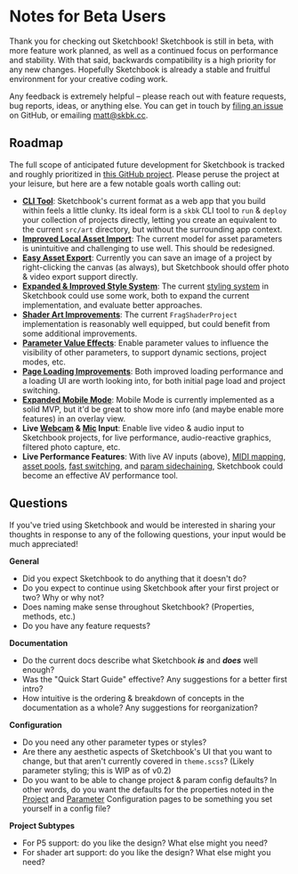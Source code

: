 # Notes for Beta Users

Thank you for checking out Sketchbook! Sketchbook is still in beta, with more feature work planned, as well as a continued focus on performance and stability. With that said, backwards compatibility is a high priority for any new changes. Hopefully Sketchbook is already a stable and fruitful environment for your creative coding work.

Any feedback is extremely helpful – please reach out with feature requests, bug reports, ideas, or anything else. You can get in touch by [filing an issue](https://github.com/flatpickles/sketchbook/issues/new) on GitHub, or emailing [matt@skbk.cc](mailto:matt@skbk.cc).

## Roadmap

The full scope of anticipated future development for Sketchbook is tracked and roughly prioritized in [this GitHub project](https://github.com/users/flatpickles/projects/2/views/1). Please peruse the project at your leisure, but here are a few notable goals worth calling out:

-   [**CLI Tool**](https://github.com/flatpickles/sketchbook/issues/157): Sketchbook's current format as a web app that you build within feels a little clunky. Its ideal form is a `skbk` CLI tool to `run` & `deploy` your collection of projects directly, letting you create an equivalent to the current `src/art` directory, but without the surrounding app context.
-   [**Improved Local Asset Import**](https://github.com/flatpickles/sketchbook/issues/234): The current model for asset parameters is unintuitive and challenging to use well. This should be redesigned.
-   [**Easy Asset Export**](https://github.com/flatpickles/sketchbook/issues/85): Currently you can save an image of a project by right-clicking the canvas (as always), but Sketchbook should offer photo & video export support directly.
-   [**Expanded & Improved Style System**](https://github.com/flatpickles/sketchbook/issues/123): The current [styling system](theme.md) in Sketchbook could use some work, both to expand the current implementation, and evaluate better approaches.
-   [**Shader Art Improvements**](https://github.com/flatpickles/sketchbook/issues/146): The current `FragShaderProject` implementation is reasonably well equipped, but could benefit from some additional improvements.
-   [**Parameter Value Effects**](https://github.com/flatpickles/sketchbook/issues/4): Enable parameter values to influence the visibility of other parameters, to support dynamic sections, project modes, etc.
-   [**Page Loading Improvements**](https://github.com/flatpickles/sketchbook/issues/213): Both improved loading performance and a loading UI are worth looking into, for both initial page load and project switching.
-   [**Expanded Mobile Mode**](https://github.com/flatpickles/sketchbook/issues/235): Mobile Mode is currently implemented as a solid MVP, but it'd be great to show more info (and maybe enable more features) in an overlay view.
-   **Live [Webcam](https://github.com/flatpickles/sketchbook/issues/60) & [Mic](https://github.com/flatpickles/sketchbook/issues/61) Input**: Enable live video & audio input to Sketchbook projects, for live performance, audio-reactive graphics, filtered photo capture, etc.
-   **Live Performance Features**: With live AV inputs (above), [MIDI mapping](https://github.com/flatpickles/sketchbook/issues/62), [asset pools](https://github.com/flatpickles/sketchbook/issues/170), [fast switching](https://github.com/flatpickles/sketchbook/issues/73), and [param sidechaining](https://github.com/flatpickles/sketchbook/issues/72), Sketchbook could become an effective AV performance tool.

## Questions

If you've tried using Sketchbook and would be interested in sharing your thoughts in response to any of the following questions, your input would be much appreciated!

**General**

-   Did you expect Sketchbook to do anything that it doesn't do?
-   Do you expect to continue using Sketchbook after your first project or two? Why or why not?
-   Does naming make sense throughout Sketchbook? (Properties, methods, etc.)
-   Do you have any feature requests?

**Documentation**

-   Do the current docs describe what Sketchbook _**is**_ and _**does**_ well enough?
-   Was the "Quick Start Guide" effective? Any suggestions for a better first intro?
-   How intuitive is the ordering & breakdown of concepts in the documentation as a whole? Any suggestions for reorganization?

**Configuration**

-   Do you need any other parameter types or styles?
-   Are there any aesthetic aspects of Sketchbook's UI that you want to change, but that aren't currently covered in `theme.scss`? (Likely parameter styling; this is WIP as of v0.2)
-   Do you want to be able to change project & param config defaults? In other words, do you want the defaults for the properties noted in the [Project](project-config.md) and [Parameter](param-config.md) Configuration pages to be something you set yourself in a config file?

**Project Subtypes**

-   For P5 support: do you like the design? What else might you need?
-   For shader art support: do you like the design? What else might you need?
